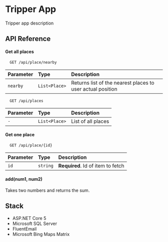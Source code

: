 
# Tripper App

Tripper app description




## API Reference

#### Get all places


```http
  GET /api/place/nearby
```

| Parameter | Type     | Description                       |
| :-------- | :------- | :-------------------------------- |
| `nearby`      | `List<Place>` | Returns list of the nearest places to user actual position |

```http
  GET /api/places
```

| Parameter | Type     | Description                |
| :-------- | :------- | :------------------------- |
| `-` | `List<Place>` | List of all places |

#### Get one place

```http
  GET /api/place/{id}
```

| Parameter | Type     | Description                       |
| :-------- | :------- | :-------------------------------- |
| `id`      | `string` | **Required**. Id of item to fetch |








#### add(num1, num2)

Takes two numbers and returns the sum.


## Stack

- ASP.NET Core 5
- Microsoft SQL Server
- FluentEmail
- Microsoft Bing Maps Matrix


